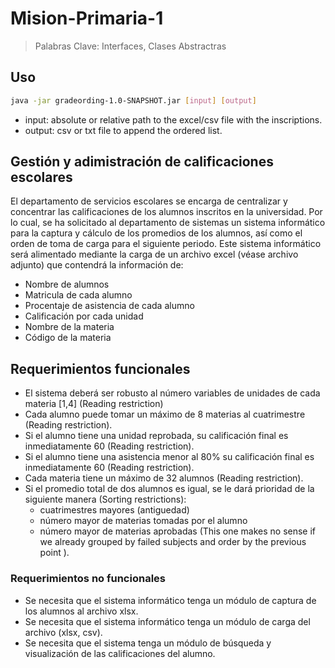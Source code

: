 # Mision-Primaria-1
  > Palabras Clave: Interfaces, Clases Abstractras
  
## Uso
```bash
java -jar gradeording-1.0-SNAPSHOT.jar [input] [output]  
```
* input: absolute or relative path to the excel/csv file with the inscriptions. 
* output: csv or txt file to append the ordered list.

## Gestión y adimistración de calificaciones escolares

El departamento de servicios escolares se encarga de centralizar y concentrar las calificaciones de los
alumnos inscritos en la universidad. Por lo cual, se ha solicitado al departamento de sistemas un sistema
informático para la captura y cálculo de los promedios de los alumnos, así como el orden de toma de carga
para el siguiente periodo. Este sistema informático será alimentado mediante la carga de un archivo excel
(véase archivo adjunto) que contendrá la información de:

  * Nombre de alumnos
  * Matricula de cada alumno
  * Procentaje de asistencia de cada alumno
  * Calificación por cada unidad
  * Nombre de la materia
  * Código de la materia
  
## Requerimientos funcionales
  * El sistema deberá ser robusto al número variables de unidades de cada materia [1,4] (Reading restriction)
  * Cada alumno puede tomar un máximo de 8 materias al cuatrimestre (Reading restriction).
  * Si el alumno tiene una unidad reprobada, su calificación final es inmediatamente 60 (Reading restriction).
  * Si el alumno tiene una asistencia menor al 80% su calificación final es inmediatamente 60 (Reading restriction).
  * Cada materia tiene un máximo de 32 alumnos (Reading restriction).
  * Si el promedio total de dos alumnos es igual, se le dará prioridad de la siguiente manera (Sorting restrictions):
    * cuatrimestres mayores (antiguedad)
    * número mayor de materias tomadas por el alumno
    * número mayor de materias aprobadas (This one makes no sense if we already grouped by failed subjects and order by the previous point ).
    
### Requerimientos no funcionales
  * Se necesita que el sistema informático tenga un módulo de captura de los alumnos al archivo xlsx.
  * Se necesita que el sistema informático tenga un módulo de carga del archivo (xlsx, csv).
  * Se necesita que el sistema tenga un módulo de búsqueda y visualización de las calificaciones del alumno.
  